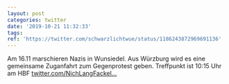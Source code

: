 ```yaml
---
layout: post
categories: twitter
date: '2019-10-21 11:32:33'
tags: 
ref: 'https://twitter.com/schwarzlichtwue/status/1186243872969691136'
---
```

Am 16.11 marschieren Nazis in Wunsiedel. Aus Würzburg wird es eine gemeinsame Zuganfahrt zum Gegenprotest geben. Treffpunkt ist 10:15 Uhr am HBF [twitter.com/NichLangFackel…](https://twitter.com/NichLangFackeln/status/1186238124290170881)